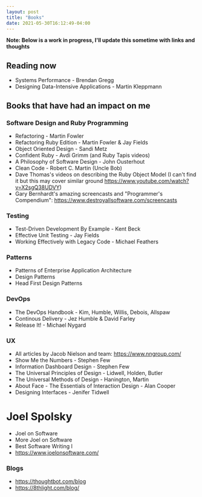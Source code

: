 ```yaml
---
layout: post
title: "Books"
date: 2021-05-30T16:12:49-04:00
---
```


**Note: Below is a work in progress, I'll update this sometime with links and
thoughts**

## Reading now

- Systems Performance - Brendan Gregg
- Designing Data-Intensive Applications - Martin Kleppmann

## Books that have had an impact on me

### Software Design and Ruby Programming

- Refactoring - Martin Fowler
- Refactoring Ruby Edition - Martin Fowler & Jay Fields
- Object Oriented Design - Sandi Metz
- Confident Ruby - Avdi Grimm (and Ruby Tapis videos)
- A Philosophy of Software Design - John Ousterhout
- Clean Code - Robert C. Martin (Uncle Bob)
- Dave Thomas's videos on describing the Ruby Object Model (I can't find it but
  this may cover similar ground https://www.youtube.com/watch?v=X2sgQ38UDVY)
- Gary Bernhardt's amazing screencasts and "Programmer's Compendium": https://www.destroyallsoftware.com/screencasts

### Testing

- Test-Driven Development By Example - Kent Beck
- Effective Unit Testing - Jay Fields
- Working Effectively with Legacy Code - Michael Feathers

### Patterns

- Patterns of Enterprise Application Architecture
- Design Patterns
- Head First Design Patterns

### DevOps

- The DevOps Handbook - Kim, Humble, Willis, Debois, Allspaw
- Continous Delivery - Jez Humble & David Farley
- Release It! - Michael Nygard

### UX

- All articles by Jacob Nielson and team: https://www.nngroup.com/
- Show Me the Numbers - Stephen Few
- Information Dashboard Design - Stephen Few
- The Universal Principles of Design - Lidwell, Holden, Butler
- The Universal Methods of Design - Hanington, Martin
- About Face - The Essentials of Interaction Design - Alan Cooper
- Designing Interfaces - Jenifer Tidwell

# Joel Spolsky

- Joel on Software
- More Joel on Software
- Best Software Writing I
- https://www.joelonsoftware.com/

### Blogs

- https://thoughtbot.com/blog
- https://8thlight.com/blog/

